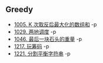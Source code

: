 ## Greedy

- [1005. K 次取反后最大化的数组和](1005.md) -p
- [1029. 两地调度](1029.md) -p
- [1046. 最后一块石头的重量](1046.md) -p
- [1217. 玩筹码](1217.md) -p
- [1221. 分割平衡字符串](1221.md) -p
